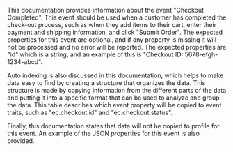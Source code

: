 This documentation provides information about the event "Checkout Completed". This event should be used when a customer has completed the check-out process, such as when they add items to their cart, enter their payment and shipping information, and click "Submit Order". The expected properties for this event are optional, and if any property is missing it will not be processed and no error will be reported. The expected properties are "id" which is a string, and an example of this is "Checkout ID: 5678-efgh-1234-abcd".

Auto indexing is also discussed in this documentation, which helps to make data easy to find by creating a structure that organizes the data. This structure is made by copying information from the different parts of the data and putting it into a specific format that can be used to analyze and group the data. This table describes which event property will be copied to event traits, such as "ec.checkout.id" and "ec.checkout.status".

Finally, this documentation states that data will not be copied to profile for this event. An example of the JSON properties for this event is also provided.